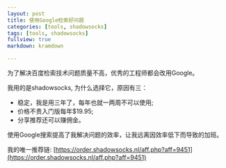 ```yaml
---
layout: post
title: 使用Google检索好问题
categories: [tools, shadowsocks]
tags: [tools, shadowsocks]
fullview: true
markdown: kramdown

---
```


为了解决百度检索技术问题质量不高，优秀的工程师都会改用Google。

我用的是shadowsocks, 为什么选择它，原因有三：
* 稳定，我是用三年了，每年也就一两周不可以使用;
* 价格不贵入门版每年$19.95;
* 分享推荐还可以赚佣金。

使用Google搜索提高了我解决问题的效率，让我远离因效率低下而导致的加班。

我的唯一推荐链: [https://order.shadowsocks.nl/aff.php?aff=9451](https://order.shadowsocks.nl/aff.php?aff=9451)
